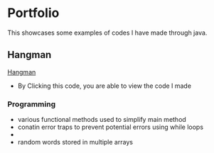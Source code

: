 # Portfolio
This showcases some examples of codes I have made through java.

## Hangman

[Hangman]()
- By Clicking this code, you are able to view the code I made

### Programming
- various functional methods used to simplify main method 
- conatin error traps to prevent potential errors using while loops
- 
- random words stored in multiple arrays
